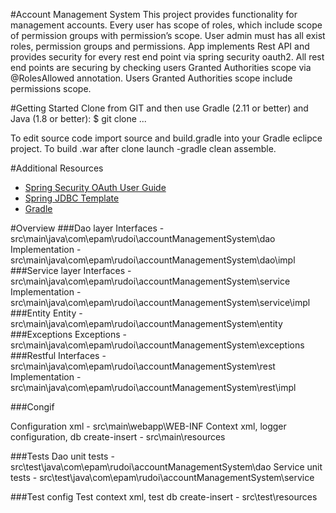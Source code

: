 #Account Management System 
This project provides functionality for management accounts. Every user has scope of roles, which include scope of permission groups with permission’s scope. User admin must has all exist roles, permission groups and permissions. 
App implements Rest API and provides security for every rest end point via spring security oauth2. All rest end points are securing by checking users Granted Authorities scope via @RolesAllowed annotation. Users Granted Authorities scope include permissions scope. 


#Getting Started
Clone from GIT and then use Gradle (2.11 or better) and Java (1.8 or better):
$ git clone ...

To edit source code import source and build.gradle into your Gradle eclipce project.
To build .war after clone launch -gradle clean assemble.

#Additional Resources
* [Spring Security OAuth User Guide](http://projects.spring.io/spring-security-oauth/docs/Home.html)
* [Spring JDBC Template](https://spring.io/guides/gs/relational-data-access/)
* [Gradle](http://gradle.org/getting-started-gradle-java/)

#Overview
###Dao layer
Interfaces - src\main\java\com\epam\rudoi\accountManagementSystem\dao
Implementation -  src\main\java\com\epam\rudoi\accountManagementSystem\dao\impl
###Service layer 
Interfaces - src\main\java\com\epam\rudoi\accountManagementSystem\service
Implementation - src\main\java\com\epam\rudoi\accountManagementSystem\service\impl
###Entity 
Entity - src\main\java\com\epam\rudoi\accountManagementSystem\entity
###Exceptions 
Exceptions - src\main\java\com\epam\rudoi\accountManagementSystem\exceptions
###Restful 
Interfaces - src\main\java\com\epam\rudoi\accountManagementSystem\rest
Implementation - src\main\java\com\epam\rudoi\accountManagementSystem\rest\impl

###Congif

Configuration xml - src\main\webapp\WEB-INF
Context xml, logger configuration, db create-insert - src\main\resources

###Tests
Dao unit tests - src\test\java\com\epam\rudoi\accountManagementSystem\dao
Service unit tests - src\test\java\com\epam\rudoi\accountManagementSystem\service

###Test config
Test context xml, test db create-insert - src\test\resources
